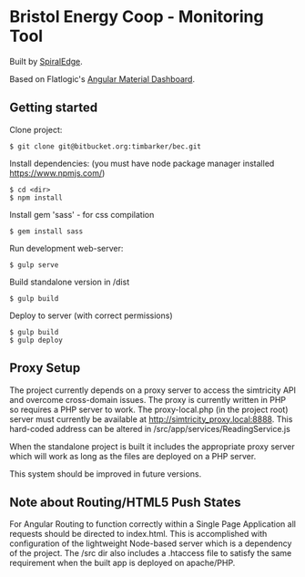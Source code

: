# Bristol Energy Coop - Monitoring Tool

Built by [SpiralEdge](http://www.spiraledge.co.uk).

Based on Flatlogic's [Angular Material Dashboard](http://flatlogic.github.io/angular-material-dashboard/).

## Getting started

Clone project:

    $ git clone git@bitbucket.org:timbarker/bec.git

Install dependencies: (you must have node package manager installed https://www.npmjs.com/)

    $ cd <dir>
    $ npm install

Install gem 'sass' - for css compilation

    $ gem install sass
    
Run development web-server:

    $ gulp serve

Build standalone version in /dist
  
    $ gulp build

Deploy to server (with correct permissions)  
  
    $ gulp build
    $ gulp deploy

## Proxy Setup

The project currently depends on a proxy server to access the simtricity API and overcome cross-domain issues. The proxy is currently written in PHP so requires a PHP server to work. The proxy-local.php (in the project root) server must currently be available at http://simtricity_proxy.local:8888. This hard-coded address can be altered in /src/app/services/ReadingService.js

When the standalone project is built it includes the appropriate proxy server which will work as long as the files are deployed on a PHP server.

This system should be improved in future versions.

## Note about Routing/HTML5 Push States

For Angular Routing to function correctly within a Single Page Application all requests should be directed to index.html. This is accomplished with configuration of the lightweight Node-based server which is a dependency of the project. The /src dir also includes a .htaccess file to satisfy the same requirement when the built app is deployed on apache/PHP.